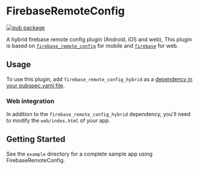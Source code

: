 # FirebaseRemoteConfig

[![pub package](https://img.shields.io/pub/v/firebase_core.svg)](https://pub.dev/packages/firebase_remote_config_hybrid)

A hybrid firebase remote config plugin (Android, iOS and web),
This plugin is based on [`firebase_remote_config`](https://pub.dev/packages/firebase_remote_config) for mobile and [`firebase`](https://pub.dev/packages/firebase) for web.

## Usage

To use this plugin, add `firebase_remote_config_hybrid` as a [dependency in your pubspec.yaml file](https://flutter.io/platform-plugins/).

### Web integration

In addition to the `firebase_remote_config_hybrid` dependency, you'll need to modify the `web/index.html` of your app.


## Getting Started

See the `example` directory for a complete sample app using FirebaseRemoteConfig.